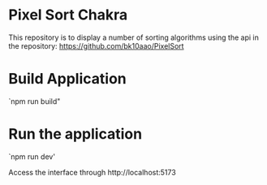 # Pixel Sort Chakra
This repository is to display a number of sorting algorithms using the api in the repository: https://github.com/bk10aao/PixelSort

# Build Application

`npm run build"

# Run the application

`npm run dev'

Access the interface through http://localhost:5173
